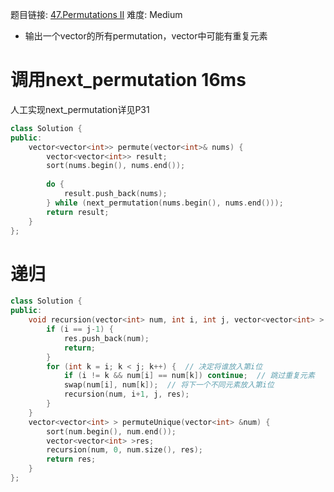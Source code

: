 题目链接: [47.Permutations II][1]
难度: Medium

- 输出一个vector的所有permutation，vector中可能有重复元素

# 调用next_permutation 16ms

人工实现next_permutation详见P31

```cpp
class Solution {
public:
    vector<vector<int>> permute(vector<int>& nums) {
        vector<vector<int>> result;
        sort(nums.begin(), nums.end());
        
        do {
            result.push_back(nums);
        } while (next_permutation(nums.begin(), nums.end()));
        return result;
    }
};
```

# 递归

```cpp
class Solution {
public:
    void recursion(vector<int> num, int i, int j, vector<vector<int> > &res) {
        if (i == j-1) {
            res.push_back(num);
            return;
        }
        for (int k = i; k < j; k++) {  // 决定将谁放入第i位
            if (i != k && num[i] == num[k]) continue;  // 跳过重复元素
            swap(num[i], num[k]);  // 将下一个不同元素放入第i位
            recursion(num, i+1, j, res);
        }
    }
    vector<vector<int> > permuteUnique(vector<int> &num) {
        sort(num.begin(), num.end());
        vector<vector<int> >res;
        recursion(num, 0, num.size(), res);
        return res;
    }
};
```

[1]: https://leetcode.com/problems/permutations-ii/